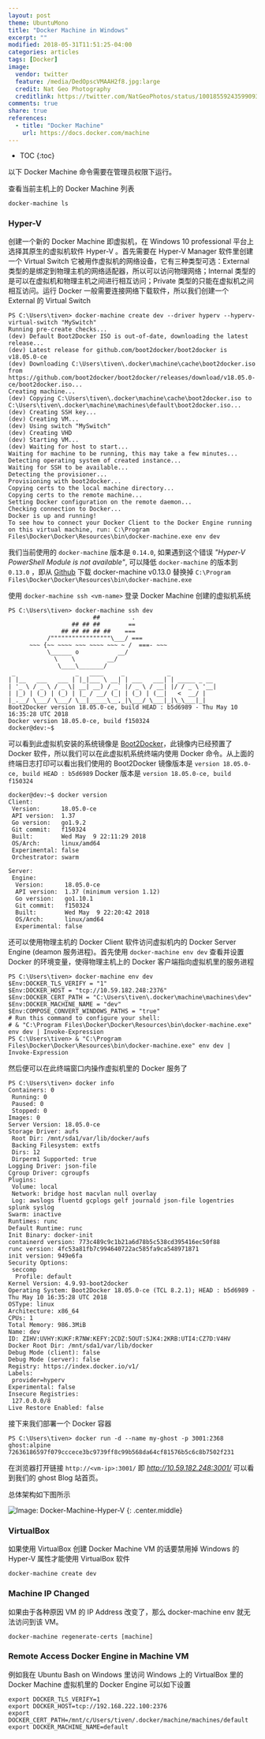 ```yaml
---
layout: post
theme: UbuntuMono
title: "Docker Machine in Windows"
excerpt: ""
modified: 2018-05-31T11:51:25-04:00
categories: articles
tags: [Docker]
image:
  vendor: twitter
  feature: /media/DedOpscVMAAH2f8.jpg:large
  credit: Nat Geo Photography
  creditlink: https://twitter.com/NatGeoPhotos/status/1001855924359909376
comments: true
share: true
references:
  - title: "Docker Machine"
    url: https://docs.docker.com/machine
---
```


* TOC
{:toc}

以下 Docker Machine 命令需要在管理员权限下运行。

查看当前主机上的 Docker Machine 列表

`docker-machine ls`

### Hyper-V
创建一个新的 Docker Machine 即虚拟机，在 Windows 10 professional 平台上选择其原生的虚拟机软件 Hyper-V 。首先需要在 Hyper-V Manager 软件里创建一个 Virtual Switch 它被用作虚拟机的网络设备，它有三种类型可选：External 类型的是绑定到物理主机的网络适配器，所以可以访问物理网络；Internal 类型的是可以在虚拟机和物理主机之间进行相互访问；Private 类型的只能在虚拟机之间相互访问。运行 Docker 一般需要连接网络下载软件，所以我们创建一个 External 的 Virtual Switch
```
PS C:\Users\tiven> docker-machine create dev --driver hyperv --hyperv-virtual-switch "MySwitch"
Running pre-create checks...
(dev) Default Boot2Docker ISO is out-of-date, downloading the latest release...
(dev) Latest release for github.com/boot2docker/boot2docker is v18.05.0-ce
(dev) Downloading C:\Users\tiven\.docker\machine\cache\boot2docker.iso from https://github.com/boot2docker/boot2docker/releases/download/v18.05.0-ce/boot2docker.iso...
Creating machine...
(dev) Copying C:\Users\tiven\.docker\machine\cache\boot2docker.iso to C:\Users\tiven\.docker\machine\machines\default\boot2docker.iso...
(dev) Creating SSH key...
(dev) Creating VM...
(dev) Using switch "MySwitch"
(dev) Creating VHD
(dev) Starting VM...
(dev) Waiting for host to start...
Waiting for machine to be running, this may take a few minutes...
Detecting operating system of created instance...
Waiting for SSH to be available...
Detecting the provisioner...
Provisioning with boot2docker...
Copying certs to the local machine directory...
Copying certs to the remote machine...
Setting Docker configuration on the remote daemon...
Checking connection to Docker...
Docker is up and running!
To see how to connect your Docker Client to the Docker Engine running on this virtual machine, run: C:\Program Files\Docker\Docker\Resources\bin\docker-machine.exe env dev
```

我们当前使用的 `docker-machine` 版本是 `0.14.0`, 如果遇到这个错误 *"Hyper-V PowerShell Module is not available"*, 可以降低 `docker-machine` 的版本到 `0.13.0` ，即从 [Github](https://github.com/docker/machine/releases) 下载 docker-machine v0.13.0 替换掉 `C:\Program Files\Docker\Docker\Resources\bin\docker-machine.exe`

使用 `docker-machine ssh <vm-name>` 登录 Docker Machine 创建的虚拟机系统

```
PS C:\Users\tiven> docker-machine ssh dev
                        ##         .
                  ## ## ##        ==
               ## ## ## ## ##    ===
           /"""""""""""""""""\___/ ===
      ~~~ {~~ ~~~~ ~~~ ~~~~ ~~~ ~ /  ===- ~~~
           \______ o           __/
             \    \         __/
              \____\_______/
 _                 _   ____     _            _
| |__   ___   ___ | |_|___ \ __| | ___   ___| | _____ _ __
| '_ \ / _ \ / _ \| __| __) / _` |/ _ \ / __| |/ / _ \ '__|
| |_) | (_) | (_) | |_ / __/ (_| | (_) | (__|   <  __/ |
|_.__/ \___/ \___/ \__|_____\__,_|\___/ \___|_|\_\___|_|
Boot2Docker version 18.05.0-ce, build HEAD : b5d6989 - Thu May 10 16:35:28 UTC 2018
Docker version 18.05.0-ce, build f150324
docker@dev:~$
```
可以看到此虚拟机安装的系统镜像是 [Boot2Docker][boot2docker/releases]，此镜像内已经预置了 Docker 软件，所以我们可以在此虚拟机系统终端内使用 Docker 命令。从上面的终端日志打印可以看出我们使用的 Boot2Docker 镜像版本是 `version 18.05.0-ce, build HEAD : b5d6989` Docker 版本是 `version 18.05.0-ce, build f150324`
```
docker@dev:~$ docker version
Client:
 Version:      18.05.0-ce
 API version:  1.37
 Go version:   go1.9.2
 Git commit:   f150324
 Built:        Wed May  9 22:11:29 2018
 OS/Arch:      linux/amd64
 Experimental: false
 Orchestrator: swarm

Server:
 Engine:
  Version:      18.05.0-ce
  API version:  1.37 (minimum version 1.12)
  Go version:   go1.10.1
  Git commit:   f150324
  Built:        Wed May  9 22:20:42 2018
  OS/Arch:      linux/amd64
  Experimental: false
```

还可以使用物理主机的 Docker Client 软件访问虚拟机内的 Docker Server Engine (deamon 服务进程)。首先使用 `docker-machine env dev` 查看并设置 Docker 的环境变量，使得物理主机上的 Docker 客户端指向虚拟机里的服务进程
```
PS C:\Users\tiven> docker-machine env dev
$Env:DOCKER_TLS_VERIFY = "1"
$Env:DOCKER_HOST = "tcp://10.59.182.248:2376"
$Env:DOCKER_CERT_PATH = "C:\Users\tiven\.docker\machine\machines\dev"
$Env:DOCKER_MACHINE_NAME = "dev"
$Env:COMPOSE_CONVERT_WINDOWS_PATHS = "true"
# Run this command to configure your shell:
# & "C:\Program Files\Docker\Docker\Resources\bin\docker-machine.exe" env dev | Invoke-Expression
PS C:\Users\tiven> & "C:\Program Files\Docker\Docker\Resources\bin\docker-machine.exe" env dev | Invoke-Expression
```
然后便可以在此终端窗口内操作虚拟机里的 Docker 服务了
```
PS C:\Users\tiven> docker info
Containers: 0
 Running: 0
 Paused: 0
 Stopped: 0
Images: 0
Server Version: 18.05.0-ce
Storage Driver: aufs
 Root Dir: /mnt/sda1/var/lib/docker/aufs
 Backing Filesystem: extfs
 Dirs: 12
 Dirperm1 Supported: true
Logging Driver: json-file
Cgroup Driver: cgroupfs
Plugins:
 Volume: local
 Network: bridge host macvlan null overlay
 Log: awslogs fluentd gcplogs gelf journald json-file logentries splunk syslog
Swarm: inactive
Runtimes: runc
Default Runtime: runc
Init Binary: docker-init
containerd version: 773c489c9c1b21a6d78b5c538cd395416ec50f88
runc version: 4fc53a81fb7c994640722ac585fa9ca548971871
init version: 949e6fa
Security Options:
 seccomp
  Profile: default
Kernel Version: 4.9.93-boot2docker
Operating System: Boot2Docker 18.05.0-ce (TCL 8.2.1); HEAD : b5d6989 - Thu May 10 16:35:28 UTC 2018
OSType: linux
Architecture: x86_64
CPUs: 1
Total Memory: 986.3MiB
Name: dev
ID: ZIHV:UVHY:KUKF:R7NW:KEFY:2CDZ:5OUT:SJK4:2KRB:UTI4:CZ7D:V4HV
Docker Root Dir: /mnt/sda1/var/lib/docker
Debug Mode (client): false
Debug Mode (server): false
Registry: https://index.docker.io/v1/
Labels:
 provider=hyperv
Experimental: false
Insecure Registries:
 127.0.0.0/8
Live Restore Enabled: false
```
接下来我们部署一个 Docker 容器
```
PS C:\Users\tiven> docker run -d --name my-ghost -p 3001:2368 ghost:alpine
72636186597f079cccece3bc9739ff8c99b568da64cf81576b5c6c8b7502f231
```
在浏览器打开链接 `http://<vm-ip>:3001/` 即 *http://10.59.182.248:3001/* 可以看到我们的 ghost Blog 站首页。

总体架构如下图所示

![Image: Docker-Machine-Hyper-V](/images/devops/infrastructure/docker/Docker-Machine-Hyper-V.png)
{: .center.middle}

### VirtualBox
如果使用 VirtualBox 创建 Docker Machine VM 的话要禁用掉 Windows 的 Hyper-V 属性才能使用 VirtualBox 软件
```
docker-machine create dev
```

### Machine IP Changed
如果由于各种原因 VM 的 IP Address 改变了，那么 docker-machine env 就无法访问到该 VM。

`docker-machine regenerate-certs [machine]`

### Remote Access Docker Engine in Machine VM
例如我在 Ubuntu Bash on Windows 里访问 Windows 上的 VirtualBox 里的 Docker Machine 虚拟机里的 Docker Engine 可以如下设置
```
export DOCKER_TLS_VERIFY=1
export DOCKER_HOST=tcp://192.168.222.100:2376
export DOCKER_CERT_PATH=/mnt/c/Users/tiven/.docker/machine/machines/default
export DOCKER_MACHINE_NAME=default
```





[boot2docker]:https://github.com/boot2docker/boot2docker
[boot2docker/releases]:https://github.com/boot2docker/boot2docker/releases
